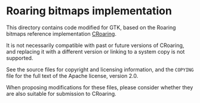 Roaring bitmaps implementation
==============================

This directory contains code modified for GTK, based on the Roaring
bitmaps reference implementation
[CRoaring](https://github.com/RoaringBitmap/CRoaring).

It is not necessarily compatible with past or future versions of CRoaring,
and replacing it with a different version or linking to a system copy
is not supported.

See the source files for copyright and licensing information, and the
`COPYING` file for the full text of the Apache license, version 2.0.

When proposing modifications for these files, please consider whether they
are also suitable for submission to CRoaring.
